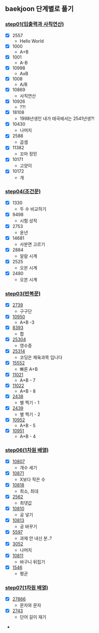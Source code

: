 ## baekjoon 단계별로 풀기

### [step01(입출력과 사칙연산)](https://www.acmicpc.net/step/1)

- [x] 2557
  - Hello World
- [x] 1000
  - A+B
- [x] 1001
  - A-B
- [x] 10998
  - AxB
- [x] 1008
  - A/B
- [x] 10869
  - 사칙연산
- [x] 10926
  - ??!
- [x] 18108
  - 1998년생인 내가 태국에서는 2541년생?!
- [x] 10430
  - 나머지
- [x] 2588
  - 곱셈
- [x] 11382
  - 꼬마 정민
- [x] 10171
  - 고양이
- [x] 10172
  - 개

### [step04(조건문)](https://www.acmicpc.net/step/4)

- [x] 1330
  - 두 수 비교하기
- [x] 9498
  - 시험 성적
- [x] 2753
  - 윤년
- [x] 14681
  - 사분면 고르기
- [x] 2884
  - 알람 시계
- [x] 2525
  - 오븐 시계
- [x] 2480
  - 오븐 시계

### [step03(반복문)](https://www.acmicpc.net/step/3)

- [x] [2739](https://www.acmicpc.net/problem/2739)
  - 구구단
- [x] [10950](https://www.acmicpc.net/problem/10950)
  - A+B -3
- [x] [8393](https://www.acmicpc.net/problem/8393)
  - 합
- [x] [25304](https://www.acmicpc.net/problem/25304)
  - 영수증
- [x] [25314](https://www.acmicpc.net/problem/25314)
  - 코딩은 체육과목 입니다
- [x] [15552](https://www.acmicpc.net/problem/15552)
  - 빠른 A+B
- [x] [11021](https://www.acmicpc.net/problem/11021)
  - A+B - 7
- [x] [11022](https://www.acmicpc.net/problem/11022)
  - A+B - 8
- [x] [2438](https://www.acmicpc.net/problem/2438)
  - 별 찍기 - 1
- [x] [2439](https://www.acmicpc.net/problem/2439)
  - 별 찍기 - 2
- [x] [10952](https://www.acmicpc.net/problem/10952)
  - A+B - 5
- [x] [10951](https://www.acmicpc.net/problem/10951)
  - A+B - 4

### [step06(1차원 배열)](https://www.acmicpc.net/step/6)

- [x] [10807](https://www.acmicpc.net/problem/10807)
  - 개수 세기
- [x] [10871](https://www.acmicpc.net/problem/10871)
  - X보다 작은 수
- [x] [10818](https://www.acmicpc.net/problem/10818)
  - 최소, 최대
- [x] [2562](https://www.acmicpc.net/problem/2562)
  - 최댓값
- [x] [10810](https://www.acmicpc.net/problem/10810)
  - 공 넣기
- [x] [10813](https://www.acmicpc.net/problem/10813)
  - 공 바꾸기
- [x] [5597](https://www.acmicpc.net/problem/5597)
  - 과제 안 내신 분..?
- [x] [3052](https://www.acmicpc.net/problem/3052)
  - 나머지
- [x] [10811](https://www.acmicpc.net/problem/10811)
  - 바구니 뒤집기
- [x] [1546](https://www.acmicpc.net/problem/1546)
  - 평균

### [step07(1차원 배열)](https://www.acmicpc.net/step/7)

- [x] [27866](https://www.acmicpc.net/problem/27866)
  - 문자와 문자
- [x] [2743](https://www.acmicpc.net/problem/2743)
  - 단어 길이 재기
- 

